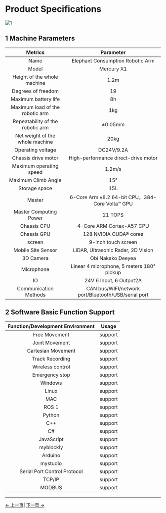 # Product Specifications

![1](../../resources/8-FilesDownload/2-serialproduct/1.jpg)

## 1 Machine Parameters

| Metrics | Parameter |
| :------------: | :---------------------------: |
| Name | Elephant Consumption Robotic Arm |
| Model | Mercury  X1             |
| Height of the whole machine | 1.2m                       |
| Degrees of freedom | 19                           |
| Maximum battery life | 8h                     |
| Maximum load of the robotic arm | 1kg                       |
| Repeatability of the robotic arm | ±0.05mm    |
| Net weight of the whole machine | 20kg                       |
| Operating voltage | DC24V/9.2A                     |
| Chassis drive motor | High-performance direct-drive motor |
| Maximum operating speed | 1.2m/s          |
| Maximum Climb Angle | 15°             |
| Storage space | 15L            |
| Master | 6-Core Arm v8.2 64-bit CPU，384-Core Volta™ GPU     |
| Master Computing Power | 21 TOPS|
| Chassis CPU | 4-Core ARM Cortex-A57 CPU                 |
| Chassis GPU | 128 NVIDIA CUDA® cores                        |
| screen| 9-inch touch screen |
| Mobile Site Sensor | LiDAR, Ultrasonic Radar, 2D Vision |
| 3D Camera | Obi Nakako Deeyea |
| Microphone | Linear 4 microphone, 5 meters 180° pickup |
|IO| 24V 6 Input, 6 Output2A                     |
| Communication Methods|CAN bus/WIFI/network port/Bluetooth/USB/serial port |




## 2 Software Basic Function Support

| Function/Development Environment | Usage |
| :------------: | :--------: |
| Free Movement | support |
| Joint Movement | support |
| Cartesian Movement | support |
| Track Recording | support |
| Wireless control | support |
| Emergency stop | support |
| Windows      | support |
| Linux        | support |
| MAC          | support |
| ROS 1        | support |
| Python       | support |
| C++          | support |
| C#           | support |
| JavaScript   | support |
| myblockly    | support |
| Arduino      | support |
| mystudio     | support |
| Serial Port Control Protocol | support |
| TCP/IP       | support |
| MODBUS       | support |


 ---

[← 上一页](../2-ProductFeature/README.md)| [下一页 →](../2-ProductFeature/2.2-ControlCoreParameter.md)